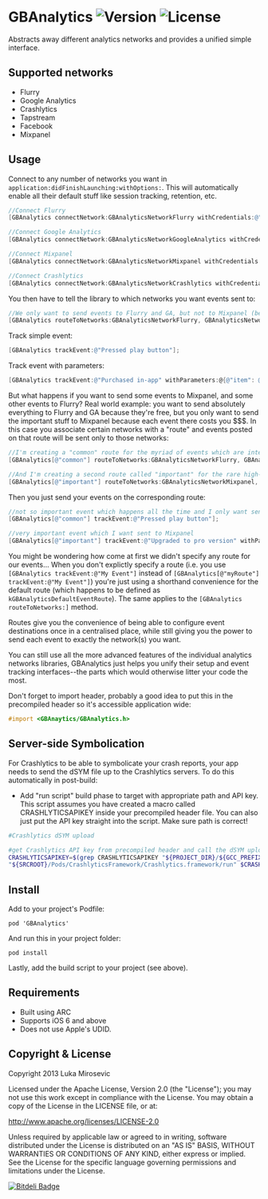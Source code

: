 # GBAnalytics ![Version](https://img.shields.io/cocoapods/v/GBAnalytics.svg?style=flat)&nbsp;![License](https://img.shields.io/badge/license-Apache_2-green.svg?style=flat)

Abstracts away different analytics networks and provides a unified simple interface.

Supported networks
------------

* Flurry
* Google Analytics
* Crashlytics
* Tapstream
* Facebook
* Mixpanel

Usage
------------

Connect to any number of networks you want in `application:didFinishLaunching:withOptions:`. This will automatically enable all their default stuff like session tracking, retention, etc.

```objective-c
//Connect Flurry
[GBAnalytics connectNetwork:GBAnalyticsNetworkFlurry withCredentials:@"FlurryAPIKey"];

//Connect Google Analytics
[GBAnalytics connectNetwork:GBAnalyticsNetworkGoogleAnalytics withCredentials:@"GoogleAnalyticsTrackingID"];

//Connect Mixpanel
[GBAnalytics connectNetwork:GBAnalyticsNetworkMixpanel withCredentials:@"MixpanelToken"];

//Connect Crashlytics
[GBAnalytics connectNetwork:GBAnalyticsNetworkCrashlytics withCredentials:@"CrashlyticsAPIKey"];
```

You then have to tell the library to which networks you want events sent to:

```objective-c
//We only want to send events to Flurry and GA, but not to Mixpanel (because it's expensive).
[GBAnalytics routeToNetworks:GBAnalyticsNetworkFlurry, GBAnalyticsNetworkGoogleAnalytics, nil];
```

Track simple event:

```objective-c
[GBAnalytics trackEvent:@"Pressed play button"];
```

Track event with parameters:

```objective-c
[GBAnalytics trackEvent:@"Purchased in-app" withParameters:@{@"item": @"red sword"}];
```

But what happens if you want to send some events to Mixpanel, and some other events to Flurry? Real world example: you want to send absolutely everything to Flurry and GA because they're free, but you only want to send the important stuff to Mixpanel because each event there costs you $$$. In this case you associate certain networks with a "route" and events posted on that route will be sent only to those networks:

```objective-c
//I'm creating a "common" route for the myriad of events which are interesting, but not interesting enough to pay Mixpanel for
[GBAnalytics[@"common"] routeToNetworks:GBAnalyticsNetworkFlurry, GBAnalyticsNetworkGoogleAnalytics, nil];

//And I'm creating a second route called "important" for the rare high-value stuff where I want to say use Mixpanel's people analytics (for instance)
[GBAnalytics[@"important"] routeToNetworks:GBAnalyticsNetworkMixpanel, nil];
```

Then you just send your events on the corresponding route:

```objective-c
//not so important event which happens all the time and I only want sent to Flurry and GA
[GBAnalytics[@"common"] trackEvent:@"Pressed play button"];

//very important event which I want sent to Mixpanel
[GBAnalytics[@"important"] trackEvent:@"Upgraded to pro version" withParameters:@{@"source": @"blue nag screen"}];
```

You might be wondering how come at first we didn't specify any route for our events... When you don't explictly specify a route (i.e. you use `[GBAnalytics trackEvent:@"My Event"]` instead of `[GBAnalytics[@"myRoute"] trackEvent:@"My Event"]`) you're just using a shorthand convenience for the default route (which happens to be defined as `kGBAnalyticsDefaultEventRoute`). The same applies to the `[GBAnalytics routeToNetworks:]` method.

Routes give you the convenience of being able to configure event destinations once in a centralised place, while still giving you the power to send each event to exactly the network(s) you want.

You can still use all the more advanced features of the individual analytics networks libraries, GBAnalytics just helps you unify their setup and event tracking interfaces--the parts which would otherwise litter your code the most.

Don't forget to import header, probably a good idea to put this in the precompiled header so it's accessible application wide:

```objective-c
#import <GBAnaytics/GBAnalytics.h>
```

Server-side Symbolication
------------

For Crashlytics to be able to symbolicate your crash reports, your app needs to send the dSYM file up to the Crashlytics servers. To do this automatically in post-build:

* Add "run script" build phase to target with appropriate path and API key. This script assumes you have created a macro called CRASHLYTICSAPIKEY inside your precompiled header file. You can also just put the API key straight into the script. Make sure path is correct!

```sh
#Crashlytics dSYM upload

#get Crashlytics API key from precompiled header and call the dSYM uploader with the key
CRASHLYTICSAPIKEY=$(grep CRASHLYTICSAPIKEY "${PROJECT_DIR}/${GCC_PREFIX_HEADER}" | awk '{print $3}' | grep -oEi "[^@^\"]+")
"${SRCROOT}/Pods/CrashlyticsFramework/Crashlytics.framework/run" $CRASHLYTICSAPIKEY
```

Install
------------

Add to your project's Podfile:

`pod 'GBAnalytics'`

And run this in your project folder:

`pod install`

Lastly, add the build script to your project (see above).

Requirements
------------

* Built using ARC
* Supports iOS 6 and above
* Does not use Apple's UDID.

Copyright & License
------------

Copyright 2013 Luka Mirosevic

Licensed under the Apache License, Version 2.0 (the "License"); you may not use this work except in compliance with the License. You may obtain a copy of the License in the LICENSE file, or at:

http://www.apache.org/licenses/LICENSE-2.0

Unless required by applicable law or agreed to in writing, software distributed under the License is distributed on an "AS IS" BASIS, WITHOUT WARRANTIES OR CONDITIONS OF ANY KIND, either express or implied. See the License for the specific language governing permissions and limitations under the License.

[![Bitdeli Badge](https://d2weczhvl823v0.cloudfront.net/lmirosevic/gbanalytics/trend.png)](https://bitdeli.com/free "Bitdeli Badge")
